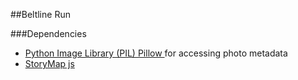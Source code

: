 ##Beltline Run


###Dependencies
 - <a href="https://github.com/python-imaging/Pillow" target="_blank">Python Image Library (PIL) Pillow </a> for accessing photo metadata
 - <a href="http://cdn.knightlab.com/libs/storymapjs/latest/js/storymap-min.js" target="_blank">StoryMap js</a>